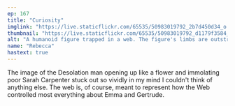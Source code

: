```yaml
---
ep: 167
title: "Curiosity"
imglink: "https://live.staticflickr.com/65535/50983019792_2b7d450d34_o.jpg"
thumbnail: "https://live.staticflickr.com/65535/50983019792_d1179f3584_q.jpg"
alt: "A humanoid figure trapped in a web. The figure's limbs are outstretched, and it has fiery lines snaking around it."
name: "Rebecca"
hastext: true
---
```

The image of the Desolation man opening up like a flower and immolating poor Sarah Carpenter stuck out so vividly in my mind I couldn't think of anything else. The web is, of course, meant to represent how the Web controlled most everything about Emma and Gertrude.